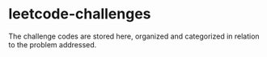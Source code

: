 # leetcode-challenges
The challenge codes are stored here, organized and categorized in relation to the problem addressed.
